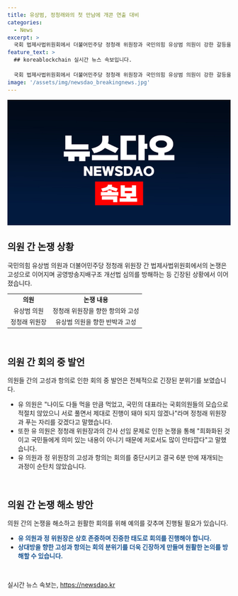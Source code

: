 ```yaml
---
title: 유상범, 정청래와의 첫 만남에 개콘 연출 대비
categories:
  - News
excerpt: >
  국회 법제사법위원회에서 더불어민주당 정청래 위원장과 국민의힘 유상범 의원이 강한 갈등을 빚었습니다. 유 의원은 회의 진행 방식을 이유로 항의하며 고성을 주고, 상대적인 비아냥과 함께 토론은 격론으로 이어졌습니다. 두 의원의 충돌은 회의를 6분간 중단시키기도 했고, 이에 대해 유 의원은 정 위원장에 대한 불만을 표현하며 공부는 내가 더 잘하지 않겠느냐라고 맞서기도 했습니다.
feature_text: >
  ## koreablockchain 실시간 뉴스 속보입니다.

  국회 법제사법위원회에서 더불어민주당 정청래 위원장과 국민의힘 유상범 의원이 강한 갈등을 빚었습니다. 유 의원은 회의 진행 방식을 이유로 항의하며 고성을 주고, 상대적인 비아냥과 함께 토론은 격론으로 이어졌습니다. 두 의원의 충돌은 회의를 6분간 중단시키기도 했고, 이에 대해 유 의원은 정 위원장에 대한 불만을 표현하며 공부는 내가 더 잘하지 않겠느냐라고 맞서기도 했습니다.
image: '/assets/img/newsdao_breakingnews.jpg'
---
```


<p><img src="/assets/img/newsdao_breakingnews.jpg" alt="koreablockchain 속보" /></p>

<h2 data-ke-size="size26">의원 간 논쟁 상황</h2>

<p data-ke-size="size16">국민의힘 유상범 의원과 더불어민주당 정청래 위원장 간 법제사법위원회에서의 논쟁은 고성으로 이어지며 공영방송지배구조 개선법 심의를 방해하는 등 긴장된 상황에서 이어졌습니다.</p>

<table>
    <tr>
        <td style="text-align: center; height: 17px;"><b>의원</b></td>
        <td style="text-align: center; height: 17px;"><b>논쟁 내용</b></td>
    </tr>
    <tr>
        <td style="text-align: center; height: 17px;">유상범 의원</td>
        <td style="text-align: center; height: 17px;">정청래 위원장을 향한 항의와 고성</td>
    </tr>
    <tr>
        <td style="text-align: center; height: 17px;">정청래 위원장</td>
        <td style="text-align: center; height: 17px;">유상범 의원을 향한 반박과 고성</td>
    </tr>
</table>

<p data-ke-size="size16">&nbsp;</p>

<h2 data-ke-size="size26">의원 간 회의 중 발언</h2>

<p data-ke-size="size16">의원들 간의 고성과 항의로 인한 회의 중 발언은 전체적으로 긴장된 분위기를 보였습니다.</p>

<ul>
    <li>유 의원은 "나이도 다들 먹을 만큼 먹었고, 국민의 대표라는 국회의원들의 모습으로 적절치 않았으니 서로 풀면서 제대로 진행이 돼야 되지 않겠나"라며 정청래 위원장과 푸는 자리를 갖겠다고 말했습니다.</li>
    <li>또한 유 의원은 정청래 위원장과의 간사 선임 문제로 인한 논쟁을 통해 "희화화된 것이고 국민들에게 의미 있는 내용이 아니기 때문에 저로서도 많이 안타깝다"고 말했습니다.</li>
    <li>유 의원과 정 위원장의 고성과 항의는 회의를 중단시키고 결국 6분 만에 재개되는 과정이 순탄치 않았습니다.</li>
</ul>

<p data-ke-size="size16">&nbsp;</p>

<h2 data-ke-size="size26">의원 간 논쟁 해소 방안</h2>

<p data-ke-size="size16">의원 간의 논쟁을 해소하고 원활한 회의를 위해 예의를 갖추며 진행될 필요가 있습니다.</p>

<ul>
    <li><b><span style="color: #1a5490;">유 의원과 정 위원장은 상호 존중하며 진중한 태도로 회의를 진행해야 합니다.</span></b></li>
    <li><b><span style="color: #1a5490;">상대방을 향한 고성과 항의는 회의 분위기를 더욱 긴장하게 만들며 원활한 논의를 방해할 수 있습니다.</span></b></li>
</ul>

<p data-ke-size="size16">&nbsp;</p>
실시간 뉴스 속보는, <a href="https://newsdao.kr" rel="dofollow">https://newsdao.kr</a>


